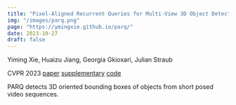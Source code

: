 ```yaml
---
title: "Pixel-Aligned Recurrent Queries for Multi-View 3D Object Detection"
img: "/images/parq.png"
page: "https://ymingxie.github.io/parq/"
date: 2023-10-27
draft: false
---
```

Yiming Xie, Huaizu Jiang, Georgia Gkioxari, Julian Straub

CVPR 2023
[paper](https://openaccess.thecvf.com/content/ICCV2023/papers/Xie_Pixel-Aligned_Recurrent_Queries_for_Multi-View_3D_Object_Detection_ICCV_2023_paper.pdf)
[supplementary](https://openaccess.thecvf.com/content/ICCV2023/supplemental/Xie_Pixel-Aligned_Recurrent_Queries_ICCV_2023_supplemental.pdf)
[code](https://github.com/ymingxie/PARQ)

PARQ detects 3D oriented bounding boxes of objects from short posed video sequences.



